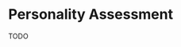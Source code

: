 # Personality Assessment

<!--
https://recrutest.recrutei.com.br/public/result/eyJpdiI6IllocmJZdFwvKzJvZ0JaSWtQUURKS293PT0iLCJ2YWx1ZSI6ImkxT3BHVEVYZmpjU05tMGNrZ3FUQmc9PSIsIm1hYyI6ImY3YmJmMTE2MTk1YzFlYWNmY2IzOWMzYTIyNTE3NjdlNjU2OWQzYWFlMzhkNTU2NmM3MGJiNGIyNTQ1OTAzNDAifQ==
-->

TODO
